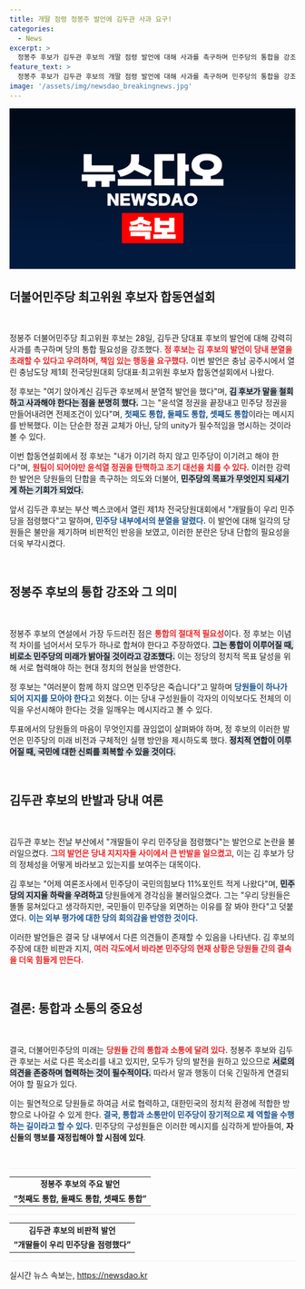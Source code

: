 ```yaml
---
title: 개딸 점령 정봉주 발언에 김두관 사과 요구!
categories:
  - News
excerpt: >
  정봉주 후보가 김두관 후보의 개딸 점령 발언에 대해 사과를 촉구하며 민주당의 통합을 강조했습니다. 민주당의 미래를 위해 원팀이 필요하다는 그의 역설에 귀추가 주목됩니다!
feature_text: >
  정봉주 후보가 김두관 후보의 개딸 점령 발언에 대해 사과를 촉구하며 민주당의 통합을 강조했습니다. 민주당의 미래를 위해 원팀이 필요하다는 그의 역설에 귀추가 주목됩니다!
image: '/assets/img/newsdao_breakingnews.jpg'
---
```


<p><img src="/assets/img/newsdao_breakingnews.jpg" alt="firstkoreanews 속보" /></p>

<h2 data-ke-size="size26">더불어민주당 최고위원 후보자 합동연설회</h2>

<p data-ke-size="size16">&nbsp;</p>

<p>정봉주 더불어민주당 최고위원 후보는 28일, 김두관 당대표 후보의 발언에 대해 강력히 사과를 촉구하며 당의 통합 필요성을 강조했다. <b><span style="color: #ee2323;">정 후보는 김 후보의 발언이 당내 분열을 초래할 수 있다고 우려하며, 책임 있는 행동을 요구했다.</span></b> 이번 발언은 충남 공주시에서 열린 충남도당 제1회 전국당원대회 당대표·최고위원 후보자 합동연설회에서 나왔다. </p>

<p>정 후보는 "여기 앉아계신 김두관 후보께서 분열적 발언을 했다"며, <b><span style="background-color: #21538527;">김 후보가 말을 철회하고 사과해야 한다는 점을 분명히 했다.</span></b> 그는 "윤석열 정권을 끝장내고 민주당 정권을 만들어내려면 전제조건이 있다"며, <b><span style="color: #1a5490;">첫째도 통합, 둘째도 통합, 셋째도 통합</span></b>이라는 메시지를 반복했다. 이는 단순한 정권 교체가 아닌, 당의 unity가 필수적임을 명시하는 것이라 볼 수 있다.</p>

<p>이번 합동연설회에서 정 후보는 "내가 이기려 하지 않고 민주당이 이기려고 해야 한다"며, <b><span style="color: #ee2323;">원팀이 되어야만 윤석열 정권을 탄핵하고 조기 대선을 치를 수 있다.</span></b> 이러한 강력한 발언은 당원들의 단합을 촉구하는 의도와 더불어, <b><span style="background-color: #21538527;">민주당의 목표가 무엇인지 되새기게 하는 기회가 되었다.</span></b></p>

<p>앞서 김두관 후보는 부산 벡스코에서 열린 제1차 전국당원대회에서 "개딸들이 우리 민주당을 점령했다"고 말하며, <b><span style="color: #1a5490;">민주당 내부에서의 분열을 알렸다.</span></b> 이 발언에 대해 일각의 당원들은 불만을 제기하며 비판적인 반응을 보였고, 이러한 분란은 당내 단합의 필요성을 더욱 부각시켰다.</p>

<p data-ke-size="size16">&nbsp;</p>

<h2 data-ke-size="size26">정봉주 후보의 통합 강조와 그 의미</h2>

<p data-ke-size="size16">&nbsp;</p>

<p>정봉주 후보의 연설에서 가장 두드러진 점은 <b><span style="color: #ee2323;">통합의 절대적 필요성</span></b>이다. 정 후보는 이념적 차이를 넘어서서 모두가 하나로 합쳐야 한다고 주장하였다. <b><span style="background-color: #21538527;">그는 통합이 이루어질 때, 비로소 민주당의 미래가 밝아질 것이라고 강조했다.</span></b> 이는 정당의 정치적 목표 달성을 위해 서로 협력해야 하는 현대 정치의 현실을 반영한다.</p>

<p>정 후보는 "여러분이 함께 하지 않으면 민주당은 죽습니다"고 말하며 <b><span style="color: #1a5490;">당원들이 하나가 되어 지지를 모아야 한다</span></b>고 외쳤다. 이는 당내 구성원들이 각자의 이익보다도 전체의 이익을 우선시해야 한다는 것을 일깨우는 메시지라고 볼 수 있다.</p>

<p>투표에서의 당원들의 마음이 무엇인지를 끊임없이 살펴봐야 하며, 정 후보의 이러한 발언은 민주당의 미래 비전과 구체적인 실행 방안을 제시하도록 했다. <b><span style="background-color: #21538527;">정치적 연합이 이루어질 때, 국민에 대한 신뢰를 회복할 수 있을 것이다.</span></b></p>

<p data-ke-size="size16">&nbsp;</p>

<h2 data-ke-size="size26">김두관 후보의 반발과 당내 여론</h2>

<p data-ke-size="size16">&nbsp;</p>

<p>김두관 후보는 전날 부산에서 "개딸들이 우리 민주당을 점령했다"는 발언으로 논란을 불러일으켰다. <b><span style="color: #ee2323;">그의 발언은 당내 지지자들 사이에서 큰 반발을 일으켰고</span></b>, 이는 김 후보가 당의 정체성을 어떻게 바라보고 있는지를 보여주는 대목이다. </p>

<p>김 후보는 "어제 여론조사에서 민주당이 국민의힘보다 11%포인트 적게 나왔다"며, <b><span style="background-color: #21538527;">민주당의 지지율 하락을 우려하고</span></b> 당원들에게 경각심을 불러일으켰다. 그는 "우리 당원들은 똘똘 뭉쳐있다고 생각하지만, 국민들이 민주당을 외면하는 이유를 잘 봐야 한다"고 덧붙였다. <b><span style="color: #1a5490;">이는 외부 평가에 대한 당의 회의감을 반영한 것이다.</span></b></p>

<p>이러한 발언들은 결국 당 내부에서 다른 의견들이 존재할 수 있음을 나타낸다. 김 후보의 주장에 대한 비판과 지지, <b><span style="color: #ee2323;">여러 각도에서 바라본 민주당의 현재 상황은 당원들 간의 결속을 더욱 힘들게 만든다.</span></b></p>

<p data-ke-size="size16">&nbsp;</p>

<h2 data-ke-size="size26">결론: 통합과 소통의 중요성</h2>

<p data-ke-size="size16">&nbsp;</p>

<p>결국, 더불어민주당의 미래는 <b><span style="color: #ee2323;">당원들 간의 통합과 소통에 달려 있다.</span></b> 정봉주 후보와 김두관 후보는 서로 다른 목소리를 내고 있지만, 모두가 당의 발전을 원하고 있으므로 <b><span style="background-color: #21538527;">서로의 의견을 존중하며 협력하는 것이 필수적이다.</span></b> 따라서 말과 행동이 더욱 긴밀하게 연결되어야 할 필요가 있다.</p>

<p>이는 필연적으로 당원들로 하여금 서로 협력하고, 대한민국의 정치적 환경에 적합한 방향으로 나아갈 수 있게 한다. <b><span style="color: #1a5490;">결국, 통합과 소통만이 민주당이 장기적으로 제 역할을 수행하는 길이라고 할 수 있다.</span></b> 민주당의 구성원들은 이러한 메시지를 심각하게 받아들여, <strong>자신들의 행보를 재정립해야 할 시점에 있다</strong>. </p>

<p data-ke-size="size16">&nbsp;</p>

<hr style="height:1px; border:none; background-color:#eee;" />

<table style="width: 100%; border-collapse: collapse;">
    <tr>
        <td style="text-align: center; height: 17px;"><b>정봉주 후보의 주요 발언</b></td>
    </tr>
    <tr>
        <td style="text-align: center; height: 17px;"><b>“첫째도 통합, 둘째도 통합, 셋째도 통합”</b></td>
    </tr>
</table>

<hr style="height:1px; border:none; background-color:#eee;" />

<table style="width: 100%; border-collapse: collapse;">
    <tr>
        <td style="text-align: center; height: 17px;"><b>김두관 후보의 비판적 발언</b></td>
    </tr>
    <tr>
        <td style="text-align: center; height: 17px;"><b>“개딸들이 우리 민주당을 점령했다”</b></td>
    </tr>
</table>

<hr style="height:1px; border:none; background-color:#eee;" />
실시간 뉴스 속보는, <a href="https://newsdao.kr" rel="dofollow">https://newsdao.kr</a>


